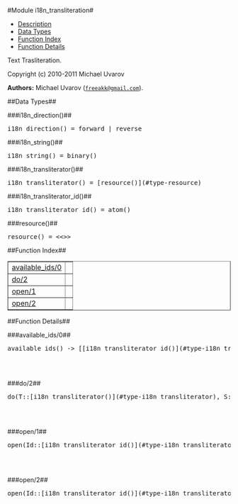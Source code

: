 

#Module i18n_transliteration#
* [Description](#description)
* [Data Types](#types)
* [Function Index](#index)
* [Function Details](#functions)


Text Trasliteration.



Copyright (c) 2010-2011 Michael Uvarov

__Authors:__ Michael Uvarov ([`freeakk@gmail.com`](mailto:freeakk@gmail.com)).
<a name="types"></a>

##Data Types##




###<a name="type-i18n_direction">i18n_direction()</a>##



<pre>i18n_direction() = forward | reverse</pre>



###<a name="type-i18n_string">i18n_string()</a>##



<pre>i18n_string() = binary()</pre>



###<a name="type-i18n_transliterator">i18n_transliterator()</a>##



<pre>i18n_transliterator() = [resource()](#type-resource)</pre>



###<a name="type-i18n_transliterator_id">i18n_transliterator_id()</a>##



<pre>i18n_transliterator_id() = atom()</pre>



###<a name="type-resource">resource()</a>##



<pre>resource() = &lt;&lt;&gt;&gt;</pre>
<a name="index"></a>

##Function Index##


<table width="100%" border="1" cellspacing="0" cellpadding="2" summary="function index"><tr><td valign="top"><a href="#available_ids-0">available_ids/0</a></td><td></td></tr><tr><td valign="top"><a href="#do-2">do/2</a></td><td></td></tr><tr><td valign="top"><a href="#open-1">open/1</a></td><td></td></tr><tr><td valign="top"><a href="#open-2">open/2</a></td><td></td></tr></table>


<a name="functions"></a>

##Function Details##

<a name="available_ids-0"></a>

###available_ids/0##




<pre>available_ids() -&gt; [[i18n_transliterator_id()](#type-i18n_transliterator_id)]</pre>
<br></br>


<a name="do-2"></a>

###do/2##




<pre>do(T::[i18n_transliterator()](#type-i18n_transliterator), S::[i18n_string()](#type-i18n_string)) -&gt; [i18n_string()](#type-i18n_string)</pre>
<br></br>


<a name="open-1"></a>

###open/1##




<pre>open(Id::[i18n_transliterator_id()](#type-i18n_transliterator_id)) -&gt; [i18n_transliterator()](#type-i18n_transliterator)</pre>
<br></br>


<a name="open-2"></a>

###open/2##




<pre>open(Id::[i18n_transliterator_id()](#type-i18n_transliterator_id), Dir::[i18n_direction()](#type-i18n_direction)) -&gt; [i18n_transliterator()](#type-i18n_transliterator)</pre>
<br></br>


